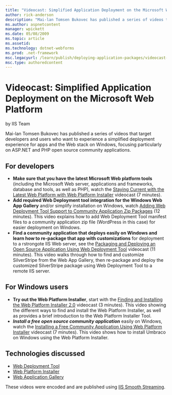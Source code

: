 ```yaml
---
title: "Videocast: Simplified Application Deployment on the Microsoft Web Platform | Microsoft Docs"
author: rick-anderson
description: "Mai-lan Tomsen Bukovec has published a series of videos that target developers and users who want to experience a simplified deployment experience for apps a..."
ms.author: aspnetcontent
manager: wpickett
ms.date: 05/08/2009
ms.topic: article
ms.assetid: 
ms.technology: dotnet-webforms
ms.prod: .net-framework
msc.legacyurl: /learn/publish/deploying-application-packages/videocast-simplified-application-deployment-on-the-microsoft-web-platform
msc.type: authoredcontent
---
```

Videocast: Simplified Application Deployment on the Microsoft Web Platform
====================
by IIS Team

Mai-lan Tomsen Bukovec has published a series of videos that target developers and users who want to experience a simplified deployment experience for apps and the Web stack on Windows, focusing particularly on ASP.NET and PHP open source community applications.

## For developers

- **Make sure that you have the latest Microsoft Web platform tools** (including the Microsoft Web server, applications and frameworks, database and tools, as well as PHP), watch the [Staying Current with the Latest Web Platform with Web Platform Installer](https://blogs.iis.net/mailant/archive/2009/05/02/real-world-iis-staying-current-with-the-latest-microsoft-web-platform-with-web-platform-installer-videocast.aspx) videocast (7 minutes).
- **Add required Web Deployment tool integration for the Windows Web App Gallery** and/or simplify installation on Windows, watch [Adding Web Deployment Tool Support to Community Application Zip Packages](https://blogs.iis.net/mailant/archive/2009/05/04/real-world-iis-adding-web-deployment-tool.aspx) (12 minutes). This video explains how to add Web Deployment Tool manifest files to a community application zip file (WordPress in this case) for easier deployment on Windows.
- **Find a community application that deploys easily on Windows and learn how to re-package that app with customizations** for deployment to a rstrongote IIS Web server, see the [Packaging and Deploying an Open Source Application Using Web Deployment Tool](https://blogs.iis.net/mailant/archive/2009/05/01/real-world-iis-packaging-and-deploying-an-open-source-application-using-web-deployment-tool-screencast.aspx) videocast (11 minutes). This video walks through how to find and customize SilverStripe from the Web App Gallery, then re-package and deploy the customized SilverStripe package using Web Deployment Tool to a remote IIS server.

## For Windows users

- **Try out the Web Platform Installer**, start with the [Finding and Installing the Web Platform Installer 2.0](https://blogs.iis.net/mailant/archive/2009/04/30/real-world-iis-finding-and-installing-web-platform-installer-2-0.aspx) videocast (3 minutes). This video showing the different ways to find and install the Web Platform Installer, as well as provides a brief introduction to the Web Platform Installer Tool.
- ***Install a free open source community application*** easily on Windows, watch the [Installing a Free Community Application Using Web Platform Installer](https://blogs.iis.net/mailant/archive/2009/04/30/real-world-iis-installing-a-free-community-application-using-web-platform-installer-videocast.aspx) videocast (7 minutes). This video shows how to install Umbraco on Windows using the Web Platform Installer.

## Technologies discussed

- [Web Deployment Tool](../../../downloads/microsoft/web-deploy.md)
- [Web Platform Installer](https://www.microsoft.com/web/downloads/platform.aspx)
- [Web Application Gallery](https://www.microsoft.com/web/gallery)

These videos were encoded and are published using [IIS Smooth Streaming](../../../downloads/microsoft/smooth-streaming.md).